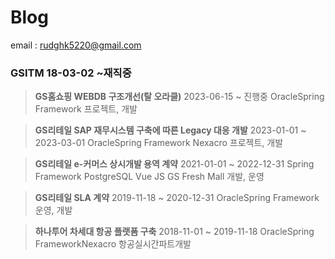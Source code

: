 # Blog

email : rudghk5220@gmail.com

### GSITM 18-03-02 ~재직중

>**GS홈쇼핑 WEBDB 구조개선(탈 오라클)**
>2023-06-15 ~ 진행중
>OracleSpring Framework
>프로젝트, 개발

>**GS리테일 SAP 재무시스템 구축에 따른 Legacy 대응 개발**
>2023-01-01 ~ 2023-03-01
>OracleSpring Framework Nexacro
>프로젝트, 개발

>**GS리테일 e-커머스 상시개발 용역 계약**
>2021-01-01 ~ 2022-12-31
>Spring Framework PostgreSQL Vue JS
>GS Fresh Mall 개발, 운영 

> **GS리테일  SLA 계약** 
> 2019-11-18 ~ 2020-12-31 
> OracleSpring Framework 
> 운영, 개발

> **하나투어 차세대 항공 플랫폼 구축**
> 2018-11-01 ~ 2019-11-18
> OracleSpring FrameworkNexacro
> 항공실시간파트개발











<!--stackedit_data:
eyJoaXN0b3J5IjpbMTUyOTQ0MDk4MSw4NzQwNTQyMDMsLTIxMT
cyNDUzNzMsLTU4MTAzNjg1LDc4MTg2NDMsNTI1NDU5MzgxLC0x
MDY0MTAwODk2LDE5MTQ0NTk4NjgsLTk0OTk0MDc5MiwzNDAxNj
UyMzBdfQ==
-->